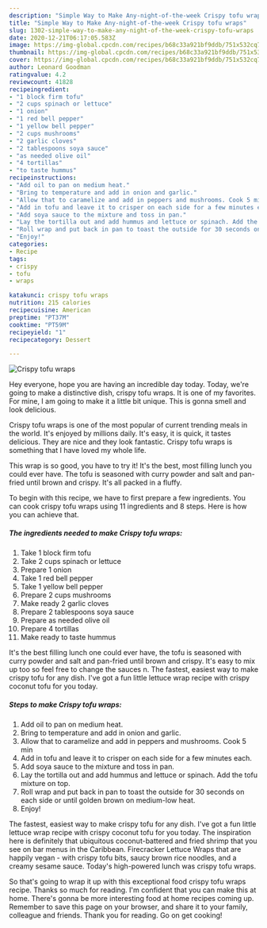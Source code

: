 ```yaml
---
description: "Simple Way to Make Any-night-of-the-week Crispy tofu wraps"
title: "Simple Way to Make Any-night-of-the-week Crispy tofu wraps"
slug: 1302-simple-way-to-make-any-night-of-the-week-crispy-tofu-wraps
date: 2020-12-21T06:17:05.583Z
image: https://img-global.cpcdn.com/recipes/b68c33a921bf9ddb/751x532cq70/crispy-tofu-wraps-recipe-main-photo.jpg
thumbnail: https://img-global.cpcdn.com/recipes/b68c33a921bf9ddb/751x532cq70/crispy-tofu-wraps-recipe-main-photo.jpg
cover: https://img-global.cpcdn.com/recipes/b68c33a921bf9ddb/751x532cq70/crispy-tofu-wraps-recipe-main-photo.jpg
author: Leonard Goodman
ratingvalue: 4.2
reviewcount: 41828
recipeingredient:
- "1 block firm tofu"
- "2 cups spinach or lettuce"
- "1 onion"
- "1 red bell pepper"
- "1 yellow bell pepper"
- "2 cups mushrooms"
- "2 garlic cloves"
- "2 tablespoons soya sauce"
- "as needed olive oil"
- "4 tortillas"
- "to taste hummus"
recipeinstructions:
- "Add oil to pan on medium heat."
- "Bring to temperature and add in onion and garlic."
- "Allow that to caramelize and add in peppers and mushrooms. Cook 5 min"
- "Add in tofu and leave it to crisper on each side for a few minutes each."
- "Add soya sauce to the mixture and toss in pan."
- "Lay the tortilla out and add hummus and lettuce or spinach. Add the tofu mixture on top."
- "Roll wrap and put back in pan to toast the outside for 30 seconds on each side or until golden brown on medium-low heat."
- "Enjoy!"
categories:
- Recipe
tags:
- crispy
- tofu
- wraps

katakunci: crispy tofu wraps 
nutrition: 215 calories
recipecuisine: American
preptime: "PT37M"
cooktime: "PT59M"
recipeyield: "1"
recipecategory: Dessert

---
```



![Crispy tofu wraps](https://img-global.cpcdn.com/recipes/b68c33a921bf9ddb/751x532cq70/crispy-tofu-wraps-recipe-main-photo.jpg)

Hey everyone, hope you are having an incredible day today. Today, we're going to make a distinctive dish, crispy tofu wraps. It is one of my favorites. For mine, I am going to make it a little bit unique. This is gonna smell and look delicious.

Crispy tofu wraps is one of the most popular of current trending meals in the world. It's enjoyed by millions daily. It's easy, it is quick, it tastes delicious. They are nice and they look fantastic. Crispy tofu wraps is something that I have loved my whole life.

This wrap is so good, you have to try it! It&#39;s the best, most filling lunch you could ever have. The tofu is seasoned with curry powder and salt and pan-fried until brown and crispy. It&#39;s all packed in a fluffy.


To begin with this recipe, we have to first prepare a few ingredients. You can cook crispy tofu wraps using 11 ingredients and 8 steps. Here is how you can achieve that.

<!--inarticleads1-->

##### The ingredients needed to make Crispy tofu wraps:

1. Take 1 block firm tofu
1. Take 2 cups spinach or lettuce
1. Prepare 1 onion
1. Take 1 red bell pepper
1. Take 1 yellow bell pepper
1. Prepare 2 cups mushrooms
1. Make ready 2 garlic cloves
1. Prepare 2 tablespoons soya sauce
1. Prepare as needed olive oil
1. Prepare 4 tortillas
1. Make ready to taste hummus


It&#39;s the best filling lunch one could ever have, the tofu is seasoned with curry powder and salt and pan-fried until brown and crispy. It&#39;s easy to mix up too so feel free to change the sauces n. The fastest, easiest way to make crispy tofu for any dish. I&#39;ve got a fun little lettuce wrap recipe with crispy coconut tofu for you today. 

<!--inarticleads2-->

##### Steps to make Crispy tofu wraps:

1. Add oil to pan on medium heat.
1. Bring to temperature and add in onion and garlic.
1. Allow that to caramelize and add in peppers and mushrooms. Cook 5 min
1. Add in tofu and leave it to crisper on each side for a few minutes each.
1. Add soya sauce to the mixture and toss in pan.
1. Lay the tortilla out and add hummus and lettuce or spinach. Add the tofu mixture on top.
1. Roll wrap and put back in pan to toast the outside for 30 seconds on each side or until golden brown on medium-low heat.
1. Enjoy!


The fastest, easiest way to make crispy tofu for any dish. I&#39;ve got a fun little lettuce wrap recipe with crispy coconut tofu for you today. The inspiration here is definitely that ubiquitous coconut-battered and fried shrimp that you see on bar menus in the Caribbean. Firecracker Lettuce Wraps that are happily vegan - with crispy tofu bits, saucy brown rice noodles, and a creamy sesame sauce. Today&#39;s high-powered lunch was crispy tofu wraps. 

So that's going to wrap it up with this exceptional food crispy tofu wraps recipe. Thanks so much for reading. I'm confident that you can make this at home. There's gonna be more interesting food at home recipes coming up. Remember to save this page on your browser, and share it to your family, colleague and friends. Thank you for reading. Go on get cooking!
